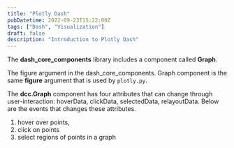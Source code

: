 ```yaml
---
title: "Plotly Dash"
pubDatetime: 2022-09-23T15:22:00Z
tags: ["Dash", "Visualization"]
draft: false
description: "Introduction to Plotly Dash"
---
```


The **dash_core_components** library includes a component called **Graph**.

The figure argument in the dash_core_components. Graph component is the same **figure** argument that is used by `plotly.py`.

The **dcc.Graph** component has four attributes that can change through user-interaction: hoverData, clickData, selectedData, relayoutData. Below are the events that changes these attributes.

1. hover over points,
2. click on points
3. select regions of points in a graph
